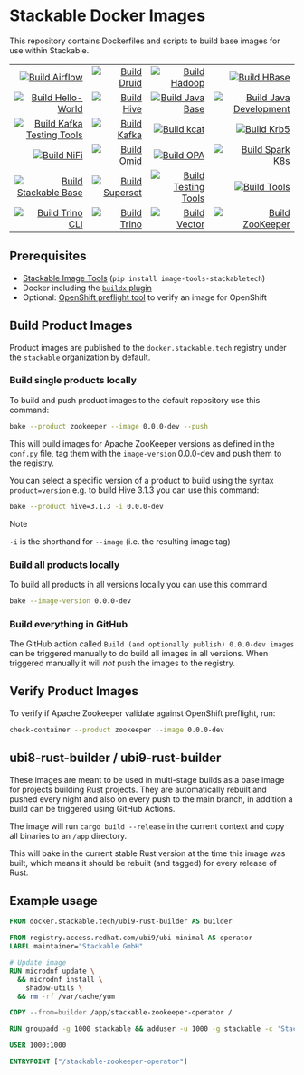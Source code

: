 # Stackable Docker Images

This repository contains Dockerfiles and scripts to build base images for use within Stackable.

<!-- start:badges: autogenerated by ./update_readme_badges.sh -->
| | | | |
| -: | -: | -: | -: |
| [![Build Airflow]][dev_airflow.yaml] | [![Build Druid]][dev_druid.yaml] | [![Build Hadoop]][dev_hadoop.yaml] | [![Build HBase]][dev_hbase.yaml] |
| [![Build Hello-World]][dev_hello-world.yaml] | [![Build Hive]][dev_hive.yaml] | [![Build Java Base]][dev_java-base.yaml] | [![Build Java Development]][dev_java-devel.yaml] |
| [![Build Kafka Testing Tools]][dev_kafka-testing-tools.yaml] | [![Build Kafka]][dev_kafka.yaml] | [![Build kcat]][dev_kcat.yaml] | [![Build Krb5]][dev_krb5.yaml] |
| [![Build NiFi]][dev_nifi.yaml] | [![Build Omid]][dev_omid.yaml] | [![Build OPA]][dev_opa.yaml] | [![Build Spark K8s]][dev_spark-k8s.yaml] |
| [![Build Stackable Base]][dev_stackable-base.yaml] | [![Build Superset]][dev_superset.yaml] | [![Build Testing Tools]][dev_testing-tools.yaml] | [![Build Tools]][dev_tools.yaml] |
| [![Build Trino CLI]][dev_trino-cli.yaml] | [![Build Trino]][dev_trino.yaml] | [![Build Vector]][dev_vector.yaml] | [![Build ZooKeeper]][dev_zookeeper.yaml] |
<!-- end:badges -->

## Prerequisites

* [Stackable Image Tools](https://github.com/stackabletech/image-tools) (`pip install image-tools-stackabletech`)
* Docker including the [`buildx` plugin](https://github.com/docker/buildx)
* Optional: [OpenShift preflight tool](https://github.com/redhat-openshift-ecosystem/openshift-preflight) to verify an image for OpenShift

## Build Product Images

Product images are published to the `docker.stackable.tech` registry under the `stackable` organization by default.

### Build single products locally

To build and push product images to the default repository use this command:

```sh
bake --product zookeeper --image 0.0.0-dev --push
```

This will build images for Apache ZooKeeper versions as defined in the `conf.py` file, tag them with the `image-version` 0.0.0-dev and push them to the registry.

You can select a specific version of a product to build using the syntax `product=version` e.g. to build Hive 3.1.3 you can use this command:

```sh
bake --product hive=3.1.3 -i 0.0.0-dev
```

> [!NOTE]
> `-i` is the shorthand for `--image` (i.e. the resulting image tag)

### Build all products locally

To build all products in all versions locally you can use this command

```sh
bake --image-version 0.0.0-dev
```

### Build everything in GitHub

The GitHub action called `Build (and optionally publish) 0.0.0-dev images` can be triggered manually to do build all images in all versions.
When triggered manually it will _not_ push the images to the registry.

## Verify Product Images

To verify if Apache Zookeeper validate against OpenShift preflight, run:

```sh
check-container --product zookeeper --image 0.0.0-dev
```

## ubi8-rust-builder / ubi9-rust-builder

These images are meant to be used in multi-stage builds as a base image for projects building Rust projects.
They are automatically rebuilt and pushed every night and also on every push to the main branch, in addition a build can be triggered using GitHub Actions.

The image will run `cargo build --release` in the current context and copy all binaries to an `/app` directory.

This will bake in the current stable Rust version at the time this image was built, which means it should be rebuilt (and tagged) for every release of Rust.

## Example usage

```dockerfile
FROM docker.stackable.tech/ubi9-rust-builder AS builder

FROM registry.access.redhat.com/ubi9/ubi-minimal AS operator
LABEL maintainer="Stackable GmbH"

# Update image
RUN microdnf update \
  && microdnf install \
    shadow-utils \
  && rm -rf /var/cache/yum

COPY --from=builder /app/stackable-zookeeper-operator /

RUN groupadd -g 1000 stackable && adduser -u 1000 -g stackable -c 'Stackable Operator' stackable

USER 1000:1000

ENTRYPOINT ["/stackable-zookeeper-operator"]
```

<!-- start:links: autogenerated by ./update_readme_badges.sh -->
[Build Airflow]: https://github.com/stackabletech/docker-images/actions/workflows/dev_airflow.yaml/badge.svg
[dev_airflow.yaml]: https://github.com/stackabletech/docker-images/actions/workflows/dev_airflow.yaml
[Build Druid]: https://github.com/stackabletech/docker-images/actions/workflows/dev_druid.yaml/badge.svg
[dev_druid.yaml]: https://github.com/stackabletech/docker-images/actions/workflows/dev_druid.yaml
[Build Hadoop]: https://github.com/stackabletech/docker-images/actions/workflows/dev_hadoop.yaml/badge.svg
[dev_hadoop.yaml]: https://github.com/stackabletech/docker-images/actions/workflows/dev_hadoop.yaml
[Build HBase]: https://github.com/stackabletech/docker-images/actions/workflows/dev_hbase.yaml/badge.svg
[dev_hbase.yaml]: https://github.com/stackabletech/docker-images/actions/workflows/dev_hbase.yaml
[Build Hello-World]: https://github.com/stackabletech/docker-images/actions/workflows/dev_hello-world.yaml/badge.svg
[dev_hello-world.yaml]: https://github.com/stackabletech/docker-images/actions/workflows/dev_hello-world.yaml
[Build Hive]: https://github.com/stackabletech/docker-images/actions/workflows/dev_hive.yaml/badge.svg
[dev_hive.yaml]: https://github.com/stackabletech/docker-images/actions/workflows/dev_hive.yaml
[Build Java Base]: https://github.com/stackabletech/docker-images/actions/workflows/dev_java-base.yaml/badge.svg
[dev_java-base.yaml]: https://github.com/stackabletech/docker-images/actions/workflows/dev_java-base.yaml
[Build Java Development]: https://github.com/stackabletech/docker-images/actions/workflows/dev_java-devel.yaml/badge.svg
[dev_java-devel.yaml]: https://github.com/stackabletech/docker-images/actions/workflows/dev_java-devel.yaml
[Build Kafka Testing Tools]: https://github.com/stackabletech/docker-images/actions/workflows/dev_kafka-testing-tools.yaml/badge.svg
[dev_kafka-testing-tools.yaml]: https://github.com/stackabletech/docker-images/actions/workflows/dev_kafka-testing-tools.yaml
[Build Kafka]: https://github.com/stackabletech/docker-images/actions/workflows/dev_kafka.yaml/badge.svg
[dev_kafka.yaml]: https://github.com/stackabletech/docker-images/actions/workflows/dev_kafka.yaml
[Build kcat]: https://github.com/stackabletech/docker-images/actions/workflows/dev_kcat.yaml/badge.svg
[dev_kcat.yaml]: https://github.com/stackabletech/docker-images/actions/workflows/dev_kcat.yaml
[Build Krb5]: https://github.com/stackabletech/docker-images/actions/workflows/dev_krb5.yaml/badge.svg
[dev_krb5.yaml]: https://github.com/stackabletech/docker-images/actions/workflows/dev_krb5.yaml
[Build NiFi]: https://github.com/stackabletech/docker-images/actions/workflows/dev_nifi.yaml/badge.svg
[dev_nifi.yaml]: https://github.com/stackabletech/docker-images/actions/workflows/dev_nifi.yaml
[Build Omid]: https://github.com/stackabletech/docker-images/actions/workflows/dev_omid.yaml/badge.svg
[dev_omid.yaml]: https://github.com/stackabletech/docker-images/actions/workflows/dev_omid.yaml
[Build OPA]: https://github.com/stackabletech/docker-images/actions/workflows/dev_opa.yaml/badge.svg
[dev_opa.yaml]: https://github.com/stackabletech/docker-images/actions/workflows/dev_opa.yaml
[Build Spark K8s]: https://github.com/stackabletech/docker-images/actions/workflows/dev_spark-k8s.yaml/badge.svg
[dev_spark-k8s.yaml]: https://github.com/stackabletech/docker-images/actions/workflows/dev_spark-k8s.yaml
[Build Stackable Base]: https://github.com/stackabletech/docker-images/actions/workflows/dev_stackable-base.yaml/badge.svg
[dev_stackable-base.yaml]: https://github.com/stackabletech/docker-images/actions/workflows/dev_stackable-base.yaml
[Build Superset]: https://github.com/stackabletech/docker-images/actions/workflows/dev_superset.yaml/badge.svg
[dev_superset.yaml]: https://github.com/stackabletech/docker-images/actions/workflows/dev_superset.yaml
[Build Testing Tools]: https://github.com/stackabletech/docker-images/actions/workflows/dev_testing-tools.yaml/badge.svg
[dev_testing-tools.yaml]: https://github.com/stackabletech/docker-images/actions/workflows/dev_testing-tools.yaml
[Build Tools]: https://github.com/stackabletech/docker-images/actions/workflows/dev_tools.yaml/badge.svg
[dev_tools.yaml]: https://github.com/stackabletech/docker-images/actions/workflows/dev_tools.yaml
[Build Trino CLI]: https://github.com/stackabletech/docker-images/actions/workflows/dev_trino-cli.yaml/badge.svg
[dev_trino-cli.yaml]: https://github.com/stackabletech/docker-images/actions/workflows/dev_trino-cli.yaml
[Build Trino]: https://github.com/stackabletech/docker-images/actions/workflows/dev_trino.yaml/badge.svg
[dev_trino.yaml]: https://github.com/stackabletech/docker-images/actions/workflows/dev_trino.yaml
[Build Vector]: https://github.com/stackabletech/docker-images/actions/workflows/dev_vector.yaml/badge.svg
[dev_vector.yaml]: https://github.com/stackabletech/docker-images/actions/workflows/dev_vector.yaml
[Build ZooKeeper]: https://github.com/stackabletech/docker-images/actions/workflows/dev_zookeeper.yaml/badge.svg
[dev_zookeeper.yaml]: https://github.com/stackabletech/docker-images/actions/workflows/dev_zookeeper.yaml
<!-- end:links -->
